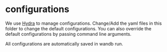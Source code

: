 # configurations

We use [Hydra](https://hydra.cc/docs/intro/) to manage configurations. Change/Add the yaml files in this folder
to change the default configurations. You can also override the default configurations by 
passing command line arguments.

All configurations are automatically saved in wandb run.